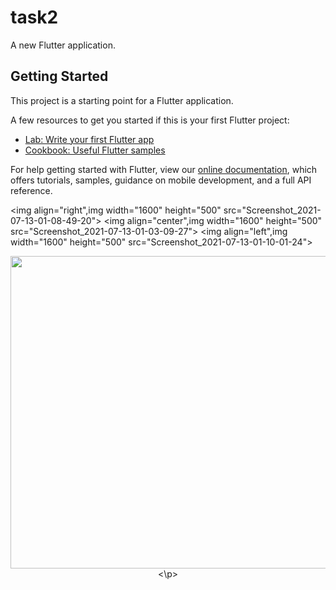# task2

A new Flutter application.

## Getting Started

This project is a starting point for a Flutter application.

A few resources to get you started if this is your first Flutter project:

- [Lab: Write your first Flutter app](https://flutter.dev/docs/get-started/codelab)
- [Cookbook: Useful Flutter samples](https://flutter.dev/docs/cookbook)

For help getting started with Flutter, view our
[online documentation](https://flutter.dev/docs), which offers tutorials,
samples, guidance on mobile development, and a full API reference.

<img align="right",img width="1600" height="500" src="Screenshot_2021-07-13-01-08-49-20">
<img align="center",img width="1600" height="500" src="Screenshot_2021-07-13-01-03-09-27">
<img align="left",img width="1600" height="500" src="Screenshot_2021-07-13-01-10-01-24">
<p align="center">
<img width="1600" height="500" src="Screenshot_2021-07-13-01-08-38-49">
<\p>
